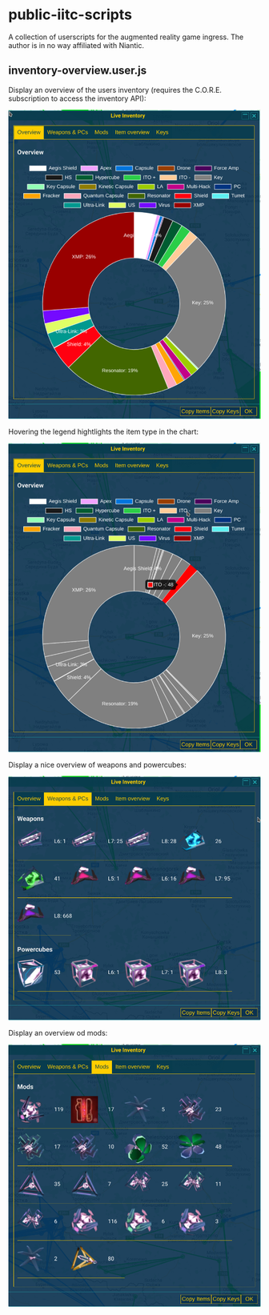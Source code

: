 # public-iitc-scripts

A collection of userscripts for the augmented reality game ingress.
The author is in no way affiliated with Niantic.

## inventory-overview.user.js

Display an overview of the users inventory (requires the C.O.R.E. subscription to access the inventory API):

![Inventory overview](https://github.com/Guschtel/public-iitc-scripts/blob/main/images/inventory-overview/overview_0.png?raw=true)

Hovering the legend hightlights the item type in the chart:

![Inventory overview highlight](https://github.com/Guschtel/public-iitc-scripts/blob/main/images/inventory-overview/overview_1.png?raw=true)

Display a nice overview of weapons and powercubes:

![Weapons and Powercubes](https://github.com/Guschtel/public-iitc-scripts/blob/main/images/inventory-overview/weapons_0.png?raw=true)

Display an overview od mods:

![Weapons and Powercubes](https://github.com/Guschtel/public-iitc-scripts/blob/main/images/inventory-overview/mods_0.png?raw=true)
